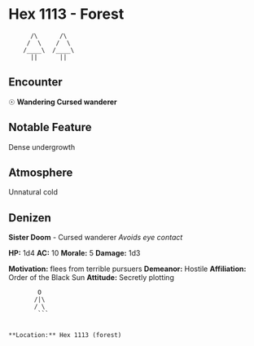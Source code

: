 # Hex 1113 - Forest
```
      /\      /\
     /  \    /  \
    /____\  /____\
      ||      ||
```

## Encounter

☉ **Wandering Cursed wanderer**

## Notable Feature

Dense undergrowth

## Atmosphere

Unnatural cold

## Denizen

**Sister Doom** - Cursed wanderer
*Avoids eye contact*

**HP:** 1d4 **AC:** 10 **Morale:** 5
**Damage:** 1d3

**Motivation:** flees from terrible pursuers
**Demeanor:** Hostile
**Affiliation:** Order of the Black Sun
**Attitude:** Secretly plotting

```
        O
       /|\
       / \
        ```


**Location:** Hex 1113 (forest)
